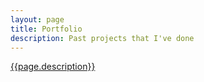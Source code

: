 ```yaml
---
layout: page
title: Portfolio
description: Past projects that I've done
---
```


<a href="https://jcleow.github.io/portfolio">{{page.description}}</a>
